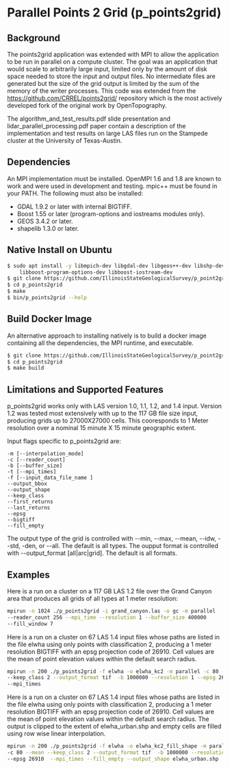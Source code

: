 ﻿# Parallel Points 2 Grid (p_points2grid)

## Background

The points2grid application was extended with MPI to allow the application 
to be run in parallel on a compute cluster. The goal was an application that 
would scale to arbitrarily large input, limited only by the amount of disk 
space needed to store the input and output files. No intermediate files are 
generated but the size of the grid output is limited by the sum of the memory
of the writer processes. This code was extended from the 
https://github.com/CRREL/points2grid/ repository which is the most actively
developed fork of the original work by OpenTopography.

The algorithm_and_test_results.pdf slide presentation and 
lidar_parallel_processing.pdf paper contain a description of the implementation
and test results on large LAS files run on the Stampede cluster at the 
University of Texas-Austin. 

## Dependencies

An MPI implementation must be installed. OpenMPI 1.6 and 1.8 are known to work
and were used in development and testing. mpic++ must be found in your PATH.
The following must also be installed:

* GDAL 1.9.2 or later with internal BIGTIFF.
* Boost 1.55 or later (program-options and iostreams modules only). 
* GEOS 3.4.2 or later.
* shapelib 1.3.0 or later.  

## Native Install on Ubuntu

```sh
$ sudo apt install -y libmpich-dev libgdal-dev libgeos++-dev libshp-dev \
    libboost-program-options-dev libboost-iostream-dev
$ git clone https://github.com/IllinoisStateGeologicalSurvey/p_point2grid
$ cd p_points2grid
$ make
$ bin/p_points2grid --help
```

## Build Docker Image

An alternative approach to installing natively is to build a docker image
containing all the dependencies, the MPI runtime, and executable.

```sh
$ git clone https://github.com/IllinoisStateGeologicalSurvey/p_point2grid
$ cd p_points2grid
$ make build
```


## Limitations and Supported Features

p_points2grid works only with LAS version 1.0, 1.1, 1.2, and 1.4 input. 
Version 1.2 was tested most extensively with up to the 117 GB file size input,
producing grids up to 27000X27000 cells. This cooresponds to 1 Meter resolution
over a nominal 15 minute X 15 minute geographic extent. 

Input flags specific to p_points2grid are:

```
-m [--interpolation_mode]
-c [--reader_count]
-b [--buffer_size]
-t [--mpi_times]
-f [--input_data_file_name ]
--output_bbox
--output_shape
--keep_class
--first_returns
--last_returns
--epsg
--bigtiff
--fill_empty
```

The output type of the grid is controlled with --min, --max, --mean, --idw,
--std, -den, or --all. The default is all types.
The oupput format is controlled with --output_format [all|arc|grid].
The default is all formats.
 
## Examples 

Here is a run on a cluster on a 117 GB LAS 1.2 file over the 
Grand Canyon area that produces all grids of all types at 1 meter resolution:

```sh
mpirun -n 1024 ./p_points2grid -i grand_canyon.las -o gc -m parallel 
--reader_count 256 --mpi_time --resolution 1 --buffer_size 400000 
--fill_window 7
```

Here is a run on a cluster on 67 LAS 1.4 input files whose paths 
are listed in the file elwha using only points with classification 2, 
producing a 1 meter resolution BIGTIFF with an epsg projection code of 26910. 
Cell values are the mean of point elevation values within the default search 
radius.     

```sh
mpirun -n 200 ./p_points2grid -f elwha -o elwha_kc2 -m parallel -c 80 --mean 
--keep_class 2 --output_format tif  -b 1000000 --resolution 1 --epsg 26910  
--mpi_times
```

Here is a run on a cluster on 67 LAS 1.4 input files whose paths 
are listed in the file elwha using only points with classification 2, 
producing a 1 meter resolution BIGTIFF with an epsg projection code of 26910.
Cell values are the mean of point elevation values within the default search 
radius. The output is clipped to the extent of elwha_urban.shp and empty cells
are filled using row wise linear interpolation.     

```sh
mpirun -n 200 ./p_points2grid -f elwha -o elwha_kc2_fill_shape -m parallel 
-c 80 --mean --keep_class 2 --output_format tif  -b 1000000 --resolution 1 
--epsg 26910  --mpi_times --fill_empty --output_shape elwha_urban.shp
```









